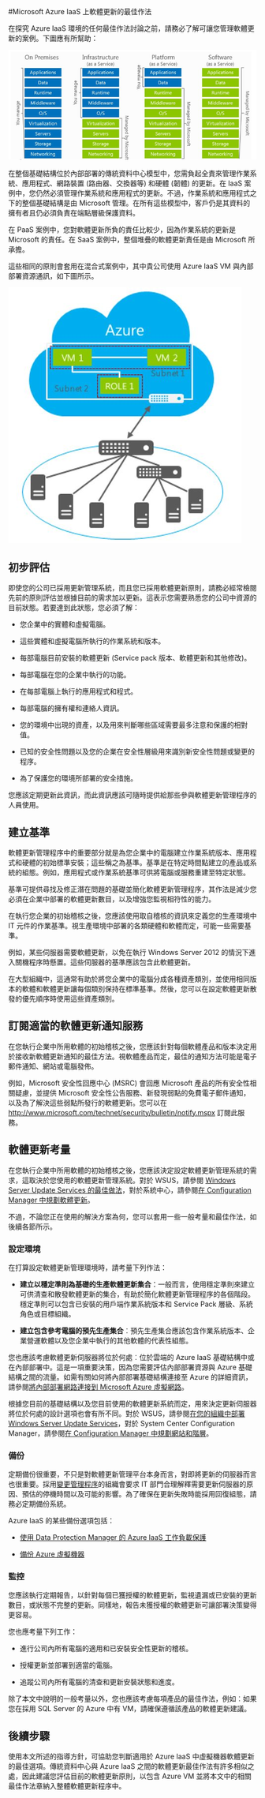 <properties
   pageTitle="Microsoft Azure IaaS 上軟體更新的最佳作法 | Microsoft Azure"
   description="本文針對 Microsoft Azure IaaS 環境中的軟體更新提供最佳作法集合。它的適用對象為 IT 專業人員和安全性分析師，他們每天都在處理變更控制、軟體更新和資產管理，包括那些負責其組織安全性和法規工作的人員。"
   services="security"
   documentationCenter="na"
   authors="YuriD"
   manager="swadhwa"
   editor=""
   tags="azure-service-management,azure-resource-manager"/>

<tags
   ms.service="security"
   ms.devlang="na"
   ms.topic="article"
   ms.tgt_pltfrm="na"
   ms.workload="na"
   ms.date="05/23/2016"
   ms.author="yurid"/>

#Microsoft Azure IaaS 上軟體更新的最佳作法

在探究 Azure IaaS 環境的任何最佳作法討論之前，請務必了解可讓您管理軟體更新的案例。下圖應有所幫助：

![雲端模型和職責](./media/azure-security-best-practices-software-updates-iaas/sec-cloudstack.png)

在整個基礎結構位於內部部署的傳統資料中心模型中，您需負起全責來管理作業系統、應用程式、網路裝置 (路由器、交換器等) 和硬體 (韌體) 的更新。在 IaaS 案例中，您仍然必須管理作業系統和應用程式的更新。不過，作業系統和應用程式之下的整個基礎結構是由 Microsoft 管理。在所有這些模型中，客戶仍是其資料的擁有者且仍必須負責在端點層級保護資料。

在 PaaS 案例中，您對軟體更新所負的責任比較少，因為作業系統的更新是 Microsoft 的責任。在 SaaS 案例中，整個堆疊的軟體更新責任是由 Microsoft 所承擔。

這些相同的原則會套用在混合式案例中，其中貴公司使用 Azure IaaS VM 與內部部署資源通訊，如下圖所示。

![Microsoft Azure 的典型混合式案例](./media/azure-security-best-practices-software-updates-iaas/sec-azconnectonpre.png)

## 初步評估

即使您的公司已採用更新管理系統，而且您已採用軟體更新原則，請務必經常檢閱先前的原則評估並根據目前的需求加以更新。這表示您需要熟悉您的公司中資源的目前狀態。若要達到此狀態，您必須了解：

-   您企業中的實體和虛擬電腦。

-   這些實體和虛擬電腦所執行的作業系統和版本。

-   每部電腦目前安裝的軟體更新 (Service pack 版本、軟體更新和其他修改)。

-   每部電腦在您的企業中執行的功能。

-   在每部電腦上執行的應用程式和程式。

-   每部電腦的擁有權和連絡人資訊。

-   您的環境中出現的資產，以及用來判斷哪些區域需要最多注意和保護的相對值。

-   已知的安全性問題以及您的企業在安全性層級用來識別新安全性問題或變更的程序。

-   為了保護您的環境所部署的安全措施。

您應該定期更新此資訊，而此資訊應該可隨時提供給那些參與軟體更新管理程序的人員使用。

## 建立基準

軟體更新管理程序中的重要部分就是為您企業中的電腦建立作業系統版本、應用程式和硬體的初始標準安裝；這些稱之為基準。基準是在特定時間點建立的產品或系統的組態。例如，應用程式或作業系統基準可供將電腦或服務重建至特定狀態。

基準可提供尋找及修正潛在問題的基礎並簡化軟體更新管理程序，其作法是減少您必須在企業中部署的軟體更新數目，以及增強您監視相符性的能力。

在執行您企業的初始稽核之後，您應該使用取自稽核的資訊來定義您的生產環境中 IT 元件的作業基準。視生產環境中部署的各類硬體和軟體而定，可能一些需要基準。

例如，某些伺服器需要軟體更新，以免在執行 Windows Server 2012 的情況下進入關機程序時懸置。這些伺服器的基準應該包含此軟體更新。

在大型組織中，這通常有助於將您企業中的電腦分成各種資產類別，並使用相同版本的軟體和軟體更新讓每個類別保持在標準基準。然後，您可以在設定軟體更新散發的優先順序時使用這些資產類別。

## 訂閱適當的軟體更新通知服務

在您執行企業中所用軟體的初始稽核之後，您應該針對每個軟體產品和版本決定用於接收新軟體更新通知的最佳方法。視軟體產品而定，最佳的通知方法可能是電子郵件通知、網站或電腦發佈。

例如，Microsoft 安全性回應中心 (MSRC) 會回應 Microsoft 產品的所有安全性相關疑慮，並提供 Microsoft 安全性公告服務、新發現弱點的免費電子郵件通知，以及為了解決這些弱點所發行的軟體更新。您可以在 http://www.microsoft.com/technet/security/bulletin/notify.mspx 訂閱此服務。

## 軟體更新考量

在您執行企業中所用軟體的初始稽核之後，您應該決定設定軟體更新管理系統的需求，這取決於您使用的軟體更新管理系統。對於 WSUS，請參閱 [Windows Server Update Services 的最佳做法](https://technet.microsoft.com/library/Cc708536)，對於系統中心，請參閱[在 Configuration Manager 中規劃軟體更新](https://technet.microsoft.com/library/gg712696)。

不過，不論您正在使用的解決方案為何，您可以套用一些一般考量和最佳作法，如後續各節所示。

### 設定環境

在打算設定軟體更新管理環境時，請考量下列作法：

-   **建立以穩定準則為基礎的生產軟體更新集合**：一般而言，使用穩定準則來建立可供清查和散發軟體更新的集合，有助於簡化軟體更新管理程序的各個階段。穩定準則可以包含已安裝的用戶端作業系統版本和 Service Pack 層級、系統角色或目標組織。

-   **建立包含參考電腦的預先生產集合**︰預先生產集合應該包含作業系統版本、企業營運軟體以及您企業中執行的其他軟體的代表性組態。

您也應該考慮軟體更新伺服器將位於何處︰位於雲端的 Azure IaaS 基礎結構中或在內部部署中。這是一項重要決策，因為您需要評估內部部署資源與 Azure 基礎結構之間的流量。如需有關如何將內部部署基礎結構連接至 Azure 的詳細資訊，請參閱[將內部部署網路連接到 Microsoft Azure 虛擬網路](https://technet.microsoft.com/library/Dn786406.aspx)。

根據您目前的基礎結構以及您目前使用的軟體更新系統而定，用來決定更新伺服器將位於何處的設計選項也會有所不同。對於 WSUS，請參閱[在您的組織中部署 Windows Server Update Services](https://technet.microsoft.com/library/hh852340.aspx)，對於 System Center Configuration Manager，請參閱[在 Configuration Manager 中規劃網站和階層](https://technet.microsoft.com/library/Gg712681.aspx)。

### 備份

定期備份很重要，不只是對軟體更新管理平台本身而言，對即將更新的伺服器而言也很重要。採用[變更管理程序](https://technet.microsoft.com/library/cc543216.aspx)的組織會要求 IT 部門合理解釋需要更新伺服器的原因、預估的停機時間以及可能的影響。為了確保在更新失敗時能採用回復組態，請務必定期備份系統。

Azure IaaS 的某些備份選項包括：

-   [使用 Data Protection Manager 的 Azure IaaS 工作負載保護](https://azure.microsoft.com/blog/2014/09/08/azure-iaas-workload-protection-using-data-protection-manager/)

-   [備份 Azure 虛擬機器](./backup/backup-azure-vms.md)

### 監控

您應該執行定期報告，以針對每個已獲授權的軟體更新，監視遺漏或已安裝的更新數目，或狀態不完整的更新。同樣地，報告未獲授權的軟體更新可讓部署決策變得更容易。

您也應考量下列工作：

-   進行公司內所有電腦的適用和已安裝安全性更新的稽核。

-   授權更新並部署到適當的電腦。

-   追蹤公司內所有電腦的清查和更新安裝狀態和進度。

除了本文中說明的一般考量以外，您也應該考慮每項產品的最佳作法，例如︰如果您在採用 SQL Server 的 Azure 中有 VM，請確保遵循該產品的軟體更新建議。

## 後續步驟

使用本文所述的指導方針，可協助您判斷適用於 Azure IaaS 中虛擬機器軟體更新的最佳選項。傳統資料中心與 Azure IaaS 之間的軟體更新最佳作法有許多相似之處，因此建議您評估目前的軟體更新原則，以包含 Azure VM 並將本文中的相關最佳作法章納入整體軟體更新程序中。

<!---HONumber=AcomDC_0525_2016-->